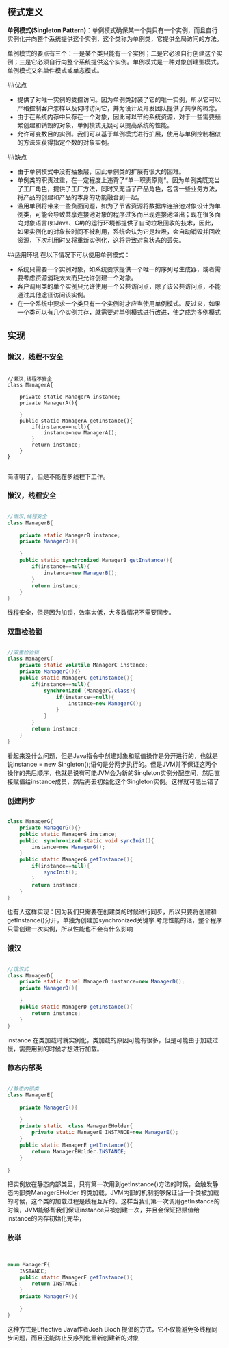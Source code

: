 


## 模式定义

**单例模式(Singleton Pattern)**：单例模式确保某一个类只有一个实例，而且自行实例化并向整个系统提供这个实例，这个类称为单例类，它提供全局访问的方法。

单例模式的要点有三个：一是某个类只能有一个实例；二是它必须自行创建这个实例；三是它必须自行向整个系统提供这个实例。单例模式是一种对象创建型模式。单例模式又名单件模式或单态模式。



##优点

- 提供了对唯一实例的受控访问。因为单例类封装了它的唯一实例，所以它可以严格控制客户怎样以及何时访问它，并为设计及开发团队提供了共享的概念。
- 由于在系统内存中只存在一个对象，因此可以节约系统资源，对于一些需要频繁创建和销毁的对象，单例模式无疑可以提高系统的性能。
- 允许可变数目的实例。我们可以基于单例模式进行扩展，使用与单例控制相似的方法来获得指定个数的对象实例。

##缺点

- 由于单例模式中没有抽象层，因此单例类的扩展有很大的困难。
- 单例类的职责过重，在一定程度上违背了“单一职责原则”。因为单例类既充当了工厂角色，提供了工厂方法，同时又充当了产品角色，包含一些业务方法，将产品的创建和产品的本身的功能融合到一起。
- 滥用单例将带来一些负面问题，如为了节省资源将数据库连接池对象设计为单例类，可能会导致共享连接池对象的程序过多而出现连接池溢出；现在很多面向对象语言(如Java、C#)的运行环境都提供了自动垃圾回收的技术，因此，如果实例化的对象长时间不被利用，系统会认为它是垃圾，会自动销毁并回收资源，下次利用时又将重新实例化，这将导致对象状态的丢失。


##适用环境
在以下情况下可以使用单例模式：

- 系统只需要一个实例对象，如系统要求提供一个唯一的序列号生成器，或者需要考虑资源消耗太大而只允许创建一个对象。
- 客户调用类的单个实例只允许使用一个公共访问点，除了该公共访问点，不能通过其他途径访问该实例。
- 在一个系统中要求一个类只有一个实例时才应当使用单例模式。反过来，如果一个类可以有几个实例共存，就需要对单例模式进行改进，使之成为多例模式





## 实现


### 懒汉，线程不安全


```

//懒汉,线程不安全
class ManagerA{

    private static ManagerA instance;
    private ManagerA(){

    }
    public static ManagerA getInstance(){
        if(instance==null){
            instance=new ManagerA();
        }
        return instance;
    }
}


```

简洁明了，但是不能在多线程下工作。


### 懒汉，线程安全

```java

//懒汉,线程安全
class ManagerB{

    private static ManagerB instance;
    private ManagerB(){

    }
    public static synchronized ManagerB getInstance(){
        if(instance==null){
            instance=new ManagerB();
        }
        return instance;
    }
}

```

线程安全，但是因为加锁，效率太低，大多数情况不需要同步。



### 双重检验锁


```java

//双重检验锁
class ManagerC{
    private static volatile ManagerC instance;
    private ManagerC(){}
    public static ManagerC getInstance(){
        if(instance==null){
            synchronized (ManagerC.class){
                if(instance==null){
                    instance=new ManagerC();
                }
            }
        }
        return instance;
    }
}


```

看起来没什么问题，但是Java指令中创建对象和赋值操作是分开进行的，也就是说instance = new Singleton();语句是分两步执行的。但是JVM并不保证这两个操作的先后顺序，也就是说有可能JVM会为新的Singleton实例分配空间，然后直接赋值给instance成员，然后再去初始化这个Singleton实例。这样就可能出错了


### 创建同步


```java

class ManagerG{
    private ManagerG(){}
    public static ManagerG instance;
    public  synchronized static void syncInit(){
        instance=new ManagerG();
    }
    public static ManagerG getInstance(){
        if(instance==null){
            syncInit();
        }
        return instance;
    }
}

```
也有人这样实现：因为我们只需要在创建类的时候进行同步，所以只要将创建和getInstance()分开，单独为创建加synchronized关键字.考虑性能的话，整个程序只需创建一次实例，所以性能也不会有什么影响


### 饿汉


```java

//饿汉式
class ManagerD{
    private static final ManagerD instance=new ManagerD();
    private ManagerD(){

    }
    public static ManagerD getInstance(){
        return instance;
    }
}


```

instance 在类加载时就实例化，类加载的原因可能有很多，但是可能由于加载过慢，需要用到的时候才想进行加载。

### 静态内部类


```java

//静态内部类
class ManagerE{

    private ManagerE(){

    }
    private static  class ManagerEHolder{
        private static ManagerE INSTANCE=new ManagerE();
    }
    public static ManagerE getInstance(){
        return ManagerEHolder.INSTANCE;
    }

}
```


把实例放在静态内部类里，只有第一次用到getInstance()方法的时候，会触发静态内部类ManagerEHolder 的类加载，JVM内部的机制能够保证当一个类被加载的时候，这个类的加载过程是线程互斥的。这样当我们第一次调用getInstance的时候，JVM能够帮我们保证instance只被创建一次，并且会保证把赋值给instance的内存初始化完毕，


### 枚举

```java


enum ManagerF{
    INSTANCE;
    public static ManagerF getInstance(){
        return INSTANCE;
    }
    private ManagerF(){

    }
}

````

这种方式是Effective Java作者Josh Bloch 提倡的方式，它不仅能避免多线程同步问题，而且还能防止反序列化重新创建新的对象

